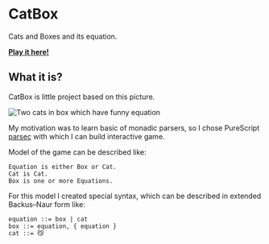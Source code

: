 # CatBox

Cats and Boxes and its equation.

[**Play it here!**](https://masynchin.github.io/CatBox/)

## What it is?

CatBox is little project based on this picture.

![Two cats in box which have funny equation](https://user-images.githubusercontent.com/47028153/181148822-2add4423-d7a5-4867-a399-5a3cf55de991.png)

My motivation was to learn basic of monadic parsers, so I chose PureScript [parsec](https://github.com/purescript-contrib/purescript-parsing) with which I can build interactive game.

Model of the game can be described like:

~~~plain
Equation is either Box or Cat.
Cat is Cat.
Box is one or more Equations.
~~~

For this model I created special syntax, which can be described in extended Backus–Naur form like:

~~~ebnf
equation ::= box | cat
box ::= equation, { equation }
cat ::= 😼
~~~
